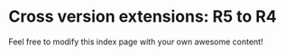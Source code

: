 # Cross version extensions: R5 to R4

Feel free to modify this index page with your own awesome content!